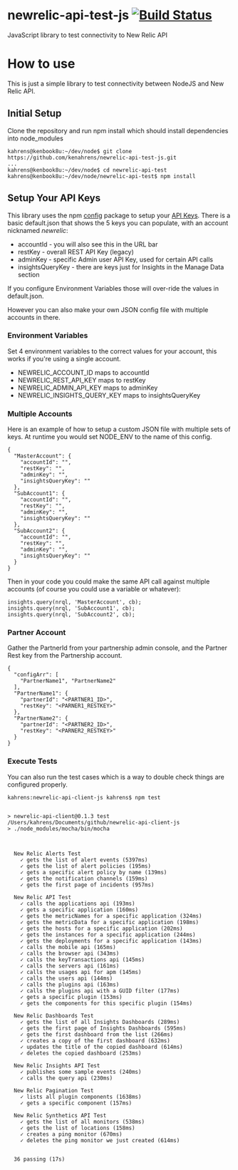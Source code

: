 # newrelic-api-test-js [![Build Status](https://travis-ci.org/kenahrens/newrelic-api-client-js.svg?branch=master)](https://travis-ci.org/kenahrens/newrelic-api-client-js)
JavaScript library to test connectivity to New Relic API

# How to use
This is just a simple library to test connectivity between NodeJS and New Relic API.

## Initial Setup
Clone the repository and run npm install which should install dependencies into node_modules
```
kahrens@kenbook8u:~/dev/node$ git clone https://github.com/kenahrens/newrelic-api-test-js.git
...
kahrens@kenbook8u:~/dev/node$ cd newrelic-api-test
kahrens@kenbook8u:~/dev/node/newrelic-api-test$ npm install
```

## Setup Your API Keys
This library uses the npm [config](https://www.npmjs.com/package/config) package to setup your [API Keys](https://rpm.newrelic.com/apikeys). There is a basic default.json that shows the 5 keys you can populate, with an account nicknamed *newrelic*:
* accountId - you will also see this in the URL bar
* restKey - overall REST API Key (legacy)
* adminKey - specific Admin user API Key, used for certain API calls
* insightsQueryKey - there are keys just for Insights in the Manage Data section



If you configure Environment Variables those will over-ride the values in default.json.

However you can also make your own JSON config file with multiple accounts in there.

### Environment Variables
Set 4 environment variables to the correct values for your account, this works if you're using a single account. 
* NEWRELIC_ACCOUNT_ID maps to accountId
* NEWRELIC_REST_API_KEY maps to restKey
* NEWRELIC_ADMIN_API_KEY maps to adminKey
* NEWRELIC_INSIGHTS_QUERY_KEY maps to insightsQueryKey

### Multiple Accounts
Here is an example of how to setup a custom JSON file with multiple sets of keys. At runtime you would set NODE_ENV to the name of this config.
```
{
  "MasterAccount": {
    "accountId": "",
    "restKey": "",
    "adminKey": "",
    "insightsQueryKey": ""
  },
  "SubAccount1": {
    "accountId": "",
    "restKey": "",
    "adminKey": "",
    "insightsQueryKey": ""
  },
  "SubAccount2": {
    "accountId": "",
    "restKey": "",
    "adminKey": "",
    "insightsQueryKey": ""
  }
}
```

Then in your code you could make the same API call against multiple accounts (of course you could use a variable or whatever):
```
insights.query(nrql, 'MasterAccount', cb);
insights.query(nrql, 'SubAccount1', cb);
insights.query(nrql, 'SubAccount2', cb);
```

### Partner Account

Gather the PartnerId from your partnership admin console, and the Partner Rest key from the Partnership account.

```
{
  "configArr": [
    "PartnerName1", "PartnerName2"
  ],
  "PartnerName1": {
    "partnerId": "<PARTNER1_ID>",
    "restKey": "<PARNER1_RESTKEY>"
  },
  "PartnerName2": {
    "partnerId": "<PARTNER2_ID>",
    "restKey": "<PARNER2_RESTKEY>"
  }
}
```


### Execute Tests
You can also run the test cases which is a way to double check things are configured properly.
```
kahrens:newrelic-api-client-js kahrens$ npm test


> newrelic-api-client@0.1.3 test /Users/kahrens/Documents/github/newrelic-api-client-js
> ./node_modules/mocha/bin/mocha



  New Relic Alerts Test
    ✓ gets the list of alert events (5397ms)
    ✓ gets the list of alert policies (195ms)
    ✓ gets a specific alert policy by name (139ms)
    ✓ gets the notification channels (159ms)
    ✓ gets the first page of incidents (957ms)

  New Relic API Test
    ✓ calls the applications api (193ms)
    ✓ gets a specific application (160ms)
    ✓ gets the metricNames for a specific application (324ms)
    ✓ gets the metricData for a specific application (198ms)
    ✓ gets the hosts for a specific application (202ms)
    ✓ gets the instances for a specific application (244ms)
    ✓ gets the deployments for a specific application (143ms)
    ✓ calls the mobile api (165ms)
    ✓ calls the browser api (343ms)
    ✓ calls the keyTransactions api (145ms)
    ✓ calls the servers api (161ms)
    ✓ calls the usages api for apm (145ms)
    ✓ calls the users api (144ms)
    ✓ calls the plugins api (163ms)
    ✓ calls the plugins api with a GUID filter (177ms)
    ✓ gets a specific plugin (153ms)
    ✓ gets the components for this specific plugin (154ms)

  New Relic Dashboards Test
    ✓ gets the list of all Insights Dashboards (289ms)
    ✓ gets the first page of Insights Dashboards (595ms)
    ✓ gets the first dashboard from the list (266ms)
    ✓ creates a copy of the first dashboard (632ms)
    ✓ updates the title of the copied dashboard (614ms)
    ✓ deletes the copied dashboard (253ms)

  New Relic Insights API Test
    ✓ publishes some sample events (240ms)
    ✓ calls the query api (230ms)

  New Relic Pagination Test
    ✓ lists all plugin components (1638ms)
    ✓ gets a specific component (157ms)

  New Relic Synthetics API Test
    ✓ gets the list of all monitors (538ms)
    ✓ gets the list of locations (158ms)
    ✓ creates a ping monitor (670ms)
    ✓ deletes the ping monitor we just created (614ms)


  36 passing (17s)
```
